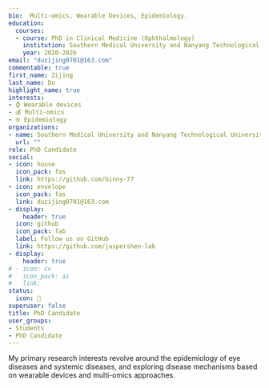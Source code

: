 ```yaml
---
bio:  Multi-omics, Wearable Devices, Epidemiology.
education:
  courses:
  - course: PhD in Clinical Medicine (Ophthalmology)
    institution: Southern Medical University and Nanyang Technological University
    year: 2020-2026
email: "duzijing0701@163.com"
commentable: true
first_name: Zijing
last_name: Du
highlight_name: true
interests:
- ⌚️ Wearable devices
- 💰 Multi-omics
- 🌐 Epidemiology
organizations:
- name: Southern Medical University and Nanyang Technological University
  url: ""
role: PhD Candidate
social:
- icon: house
  icon_pack: fas
  link: https://github.com/Ginny-77
- icon: envelope
  icon_pack: fas
  link: duzijing0701@163.com
- display:
    header: true
  icon: github
  icon_pack: fab
  label: Follow us on GitHub
  link: https://github.com/jaspershen-lab
- display:
    header: true
# - icon: cv
#   icon_pack: ai
#   link:
status:
  icon: 👻
superuser: false
title: PhD Candidate
user_groups:
- Students
- PhD Candidate
---
```



My primary research interests revolve around the epidemiology of eye diseases and systemic diseases, and exploring disease mechanisms based on wearable devices and multi-omics approaches.
 

